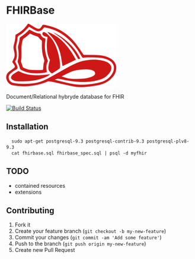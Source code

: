 # FHIRBase

![hemlet](doc/hemlet.png)

Document/Relational hybryde database for FHIR

[![Build Status](https://travis-ci.org/fhirbase/fhirbase.png?branch=master)](https://travis-ci.org/fhirbase/fhirbase)

## Installation


```
  sudo apt-get postgresql-9.3 postgresql-contrib-9.3 postgresql-plv8-9.3
  cat fhirbase.sql fhirbase_spec.sql | psql -d myfhir
```

## TODO

* contained resources
* extensions

## Contributing

1. Fork it
2. Create your feature branch (`git checkout -b my-new-feature`)
3. Commit your changes (`git commit -am 'Add some feature'`)
4. Push to the branch (`git push origin my-new-feature`)
5. Create new Pull Request
